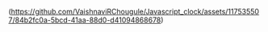 (https://github.com/VaishnaviRChougule/Javascript_clock/assets/117535507/84b2fc0a-5bcd-41aa-88d0-d41094868678)
